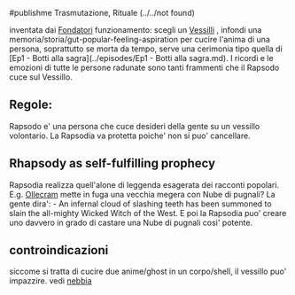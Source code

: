 #publishme 
Trasmutazione, Rituale (../../not found)


inventata dai [Fondatori](../people/bigshots/Fondatori.md)
funzionamento: scegli un [Vessilli](../people/raps_vess/Vessilli.md) , infondi una memoria/storia/gut-popular-feeling-aspiration
per cucire l'anima di una persona, soprattutto se morta da tempo, serve una cerimonia tipo quella di [Ep1 - Botti alla sagra](../episodes/Ep1 - Botti alla sagra.md). I ricordi e le emozioni di tutte le persone radunate sono tanti frammenti che il Rapsodo cuce sul Vessillo.

## Regole:
Rapsodo e' una persona che cuce desideri della gente su un vessillo volontario. La Rapsodia va protetta poiche' non si puo' cancellare.

## Rhapsody as self-fulfilling prophecy
Rapsodia realizza quell'alone di leggenda esagerata dei racconti popolari. E.g. [Ollecram](../people/wapagos/Ollecram.md) mette in fuga una vecchia megera con Nube di pugnali? La gente dira': - An infernal cloud of slashing teeth has been summoned to slain the all-mighty Wicked Witch of the West. E poi la Rapsodia puo' creare uno davvero in grado di castare una Nube di pugnali cosi' potente.

## controindicazioni
siccome si tratta di cucire due anime/ghost in un corpo/shell, il vessillo puo' impazzire. vedi [nebbia](nebbia.md)